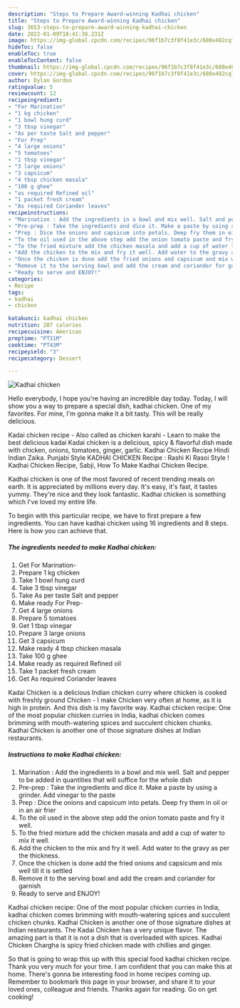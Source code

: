 ```yaml
---
description: "Steps to Prepare Award-winning Kadhai chicken"
title: "Steps to Prepare Award-winning Kadhai chicken"
slug: 3653-steps-to-prepare-award-winning-kadhai-chicken
date: 2022-01-09T18:41:38.231Z
image: https://img-global.cpcdn.com/recipes/96f1b7c3f8f41e3c/680x482cq70/kadhai-chicken-recipe-main-photo.jpg
hideToc: false
enableToc: true
enableTocContent: false
thumbnail: https://img-global.cpcdn.com/recipes/96f1b7c3f8f41e3c/680x482cq70/kadhai-chicken-recipe-main-photo.jpg
cover: https://img-global.cpcdn.com/recipes/96f1b7c3f8f41e3c/680x482cq70/kadhai-chicken-recipe-main-photo.jpg
author: Dylan Gordon
ratingvalue: 5
reviewcount: 12
recipeingredient:
- "For Marination"
- "1 kg chicken"
- "1 bowl hung curd"
- "3 tbsp vinegar"
- "As per taste Salt and pepper"
- "For Prep"
- "4 large onions"
- "5 tomatoes"
- "1 tbsp vinegar"
- "3 large onions"
- "3 capsicum"
- "4 tbsp chicken masala"
- "100 g ghee"
- "as required Refined oil"
- "1 packet fresh cream"
- "As required Coriander leaves"
recipeinstructions:
- "Marination : Add the ingredients in a bowl and mix well. Salt and pepper to be added in quantities that will suffice for the whole dish"
- "Pre-prep : Take the ingredients and dice it. Make a paste by using a grinder. Add vinegar to the paste"
- "Prep : Dice the onions and capsicum into petals. Deep fry them in oil or in an air frier"
- "To the oil used in the above step add the onion tomato paste and fry it well."
- "To the fried mixture add the chicken masala and add a cup of water to mix it well."
- "Add the chicken to the mix and fry it well. Add water to the gravy as per the thickness."
- "Once the chicken is done add the fried onions and capsicum and mix well till it is settled"
- "Remove it to the serving bowl and add the cream and coriander for garnish"
- "Ready to serve and ENJOY!"
categories:
- Recipe
tags:
- kadhai
- chicken

katakunci: kadhai chicken 
nutrition: 287 calories
recipecuisine: American
preptime: "PT31M"
cooktime: "PT43M"
recipeyield: "3"
recipecategory: Dessert

---
```



![Kadhai chicken](https://img-global.cpcdn.com/recipes/96f1b7c3f8f41e3c/680x482cq70/kadhai-chicken-recipe-main-photo.jpg)

Hello everybody, I hope you're having an incredible day today. Today, I will show you a way to prepare a special dish, kadhai chicken. One of my favorites. For mine, I'm gonna make it a bit tasty. This will be really delicious.

Kadai chicken recipe - Also called as chicken karahi - Learn to make the best delicious kadai Kadai chicken is a delicious, spicy &amp; flavorful dish made with chicken, onions, tomatoes, ginger, garlic. Kadhai Chicken Recipe Hindi Indian Zaika. Punjabi Style KADHAI CHICKEN Recipe : Rashi Ki Rasoi Style ! Kadhai Chicken Recipe, Sabji, How To Make Kadhai Chicken Recipe.

Kadhai chicken is one of the most favored of recent trending meals on earth. It is appreciated by millions every day. It's easy, it's fast, it tastes yummy. They're nice and they look fantastic. Kadhai chicken is something which I've loved my entire life.


To begin with this particular recipe, we have to first prepare a few ingredients. You can have kadhai chicken using 16 ingredients and 8 steps. Here is how you can achieve that.

<!--inarticleads1-->

##### The ingredients needed to make Kadhai chicken:

1. Get For Marination-
1. Prepare 1 kg chicken
1. Take 1 bowl hung curd
1. Take 3 tbsp vinegar
1. Take As per taste Salt and pepper
1. Make ready For Prep-
1. Get 4 large onions
1. Prepare 5 tomatoes
1. Get 1 tbsp vinegar
1. Prepare 3 large onions
1. Get 3 capsicum
1. Make ready 4 tbsp chicken masala
1. Take 100 g ghee
1. Make ready as required Refined oil
1. Take 1 packet fresh cream
1. Get As required Coriander leaves


Kadai Chicken is a delicious Indian chicken curry where chicken is cooked with freshly ground Chicken - I make Chicken very often at home, as it is high in protein. And this dish is my favorite way. Kadhai chicken recipe: One of the most popular chicken curries in India, kadhai chicken comes brimming with mouth-watering spices and succulent chicken chunks. Kadhai Chicken is another one of those signature dishes at Indian restaurants. 

<!--inarticleads2-->

##### Instructions to make Kadhai chicken:

1. Marination : Add the ingredients in a bowl and mix well. Salt and pepper to be added in quantities that will suffice for the whole dish
1. Pre-prep : Take the ingredients and dice it. Make a paste by using a grinder. Add vinegar to the paste
1. Prep : Dice the onions and capsicum into petals. Deep fry them in oil or in an air frier
1. To the oil used in the above step add the onion tomato paste and fry it well.
1. To the fried mixture add the chicken masala and add a cup of water to mix it well.
1. Add the chicken to the mix and fry it well. Add water to the gravy as per the thickness.
1. Once the chicken is done add the fried onions and capsicum and mix well till it is settled
1. Remove it to the serving bowl and add the cream and coriander for garnish
1. Ready to serve and ENJOY!

Kadhai chicken recipe: One of the most popular chicken curries in India, kadhai chicken comes brimming with mouth-watering spices and succulent chicken chunks. Kadhai Chicken is another one of those signature dishes at Indian restaurants. The Kadai Chicken has a very unique flavor. The amazing part is that it is not a dish that is overloaded with spices. Kadhai Chicken Chargha is spicy fried chicken made with chillies and ginger. 

So that is going to wrap this up with this special food kadhai chicken recipe. Thank you very much for your time. I am confident that you can make this at home. There's gonna be interesting food in home recipes coming up. Remember to bookmark this page in your browser, and share it to your loved ones, colleague and friends. Thanks again for reading. Go on get cooking!
